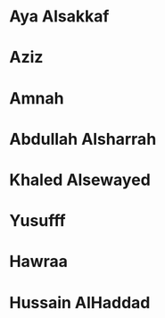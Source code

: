 # Aya Alsakkaf

# Aziz

# Amnah

# Abdullah Alsharrah

# Khaled Alsewayed

# Yusufff

# Hawraa

# Hussain AlHaddad